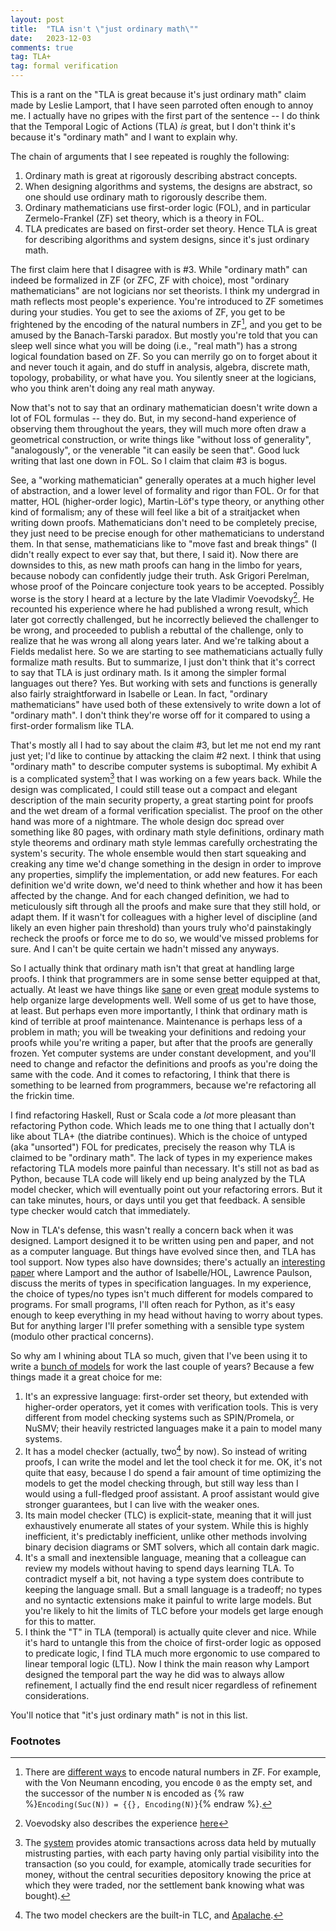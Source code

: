 ```yaml
---
layout: post
title:  "TLA isn't \"just ordinary math\""
date:   2023-12-03
comments: true
tag: TLA+
tag: formal verification
---
```


This is a rant on the "TLA is great because it's just ordinary math" claim made by Leslie Lamport, that I have seen parroted often enough to annoy me. I actually have no gripes with the first part of the sentence -- I do think that the Temporal Logic of Actions (TLA) *is* great, but I don't think it's because it's "ordinary math" and I want to explain why.

The chain of arguments that I see repeated is roughly the following:

1. Ordinary math is great at rigorously describing abstract concepts.
2. When designing algorithms and systems, the designs are abstract, so one should use ordinary math to rigorously describe them.
3. Ordinary mathematicians use first-order logic (FOL), and in particular Zermelo-Frankel (ZF) set theory, which is a theory in FOL.
4. TLA predicates are based on first-order set theory. Hence TLA is great for describing algorithms and system designs, since it's just ordinary math.

The first claim here that I disagree with is #3. While "ordinary math" can indeed be formalized in ZF (or ZFC, ZF with choice), most "ordinary mathematicians" are not logicians nor set theorists. I think my undergrad in math reflects most people's experience. You're introduced to ZF sometimes during your studies. You get to see the axioms of ZF, you get to be frightened by the encoding of the natural numbers in ZF[^encoding], and you get to be amused by the Banach-Tarski paradox. But mostly you're told that you can sleep well since what you will be doing (i.e., "real math") has a strong logical foundation based on ZF. So you can merrily go on to forget about it and never touch it again, and do stuff in analysis, algebra, discrete math, topology, probability, or what have you. You silently sneer at the logicians, who you think aren't doing any real math anyway.

Now that's not to say that an ordinary mathematician doesn't write down a lot of FOL formulas -- they do. But, in my second-hand experience of observing them throughout the years, they will much more often draw a geometrical construction, or write things like "without loss of generality", "analogously", or the venerable "it can easily be seen that". Good luck writing that last one down in FOL. So I claim that claim #3 is bogus.

See, a "working mathematician" generally operates at a much higher level of abstraction, and a lower level of formality and rigor than FOL. Or for that matter, HOL (higher-order logic), Martin-Löf's type theory, or anything other kind of formalism; any of these will feel like a bit of a straitjacket when writing down proofs. Mathematicians don't need to be completely precise, they just need to be precise enough for other mathematicians to understand them. In that sense, mathematicians like to "move fast and break things" (I didn't really expect to ever say that, but there, I said it). Now there are downsides to this, as new math proofs can hang in the limbo for years, because nobody can confidently judge their truth. Ask Grigori Perelman, whose proof of the Poincare conjecture took years to be accepted. Possibly worse is the story I heard at a lecture by the late Vladimir Voevodsky[^Voevodsky]. He recounted his experience where he had published a wrong result, which later got correctly challenged, but he incorrectly believed the challenger to be wrong, and proceeded to publish a rebuttal of the challenge, only to realize that he was wrong all along years later. And we're talking about a Fields medalist here. So we are starting to see mathematicians actually fully formalize math results. But to summarize, I just don't think that it's correct to say that TLA is just ordinary math. Is it among the simpler formal languages out there? Yes. But working with sets and functions is generally also fairly straightforward in Isabelle or Lean. In fact, "ordinary mathematicians" have used both of these extensively to write down a lot of "ordinary math". I don't think they're worse off for it compared to using a first-order formalism like TLA.

That's mostly all I had to say about the claim #3, but let me not end my rant just yet; I'd like to continue by attacking the claim #2 next. I think that using "ordinary math" to describe computer systems is suboptimal. My exhibit A is a complicated system[^canton-summary] that I was working on a few years back. While the design was complicated, I could still tease out a compact and elegant description of the main security property, a great starting point for proofs and the wet dream of a formal verification specialist. The proof on the other hand was more of a nightmare. The whole design doc spread over something like 80 pages, with ordinary math style definitions, ordinary math style theorems and ordinary math style lemmas carefully orchestrating the system's security. The whole ensemble would then start squeaking and creaking any time we'd change something in the design in order to improve any properties, simplify the implementation, or add new features. For each definition we'd write down, we'd need to think whether and how it has been affected by the change. And for each changed definition, we had to meticulously sift through all the proofs and make sure that they still hold, or adapt them. If it wasn't for colleagues with a higher level of discipline (and likely an even higher pain threshold) than yours truly who'd painstakingly recheck the proofs or force me to do so, we would've missed problems for sure. And I can't be quite certain we hadn't missed any anyways.

So I actually think that ordinary math isn't that great at handling large proofs. I think that programmers are in some sense better equipped at that, actually. At least we have things like [sane](https://en.wikipedia.org/wiki/Standard_ML#Module_system) or even [great](https://people.mpi-sws.org/~rossberg/papers/Rossberg%20-%201ML%20--%20Core%20and%20modules%20united%20%5BJFP%5D.pdf) module systems to help organize large developments well. Well some of us get to have those, at least. But perhaps even more importantly, I think that ordinary math is kind of terrible at proof maintenance. Maintenance is perhaps less of a problem in math; you will be tweaking your definitions and redoing your proofs while you're writing a paper, but after that the proofs are generally frozen. Yet computer systems are under constant development, and you'll need to change and refactor the definitions and proofs as you're doing the same with the code. And it comes to refactoring, I think that there is something to be learned from programmers, because we're refactoring all the frickin time.

I find refactoring Haskell, Rust or Scala code a *lot* more pleasant than refactoring Python code.
Which leads me to one thing that I actually don't like about TLA+ (the diatribe continues). Which is the choice of untyped (aka "unsorted") FOL for predicates, precisely the reason why TLA is claimed to be "ordinary math". The lack of types in my experience makes refactoring TLA models more painful than necessary. It's still not as bad as Python, because TLA code will likely end up being analyzed by the TLA model checker, which will eventually point out your refactoring errors. But it can take minutes, hours, or days until you get that feedback. A sensible type checker would catch that immediately.

Now in TLA's defense, this wasn't really a concern back when it was designed. Lamport designed it to be written using pen and paper, and not as a computer language. But things have evolved since then, and TLA has tool support. Now types also have downsides; there's actually an [interesting paper](https://dl.acm.org/doi/pdf/10.1145/319301.319317) where Lamport and the author of Isabelle/HOL, Lawrence Paulson, discuss the merits of types in specification languages. In my experience, the choice of types/no types isn't much different for models compared to programs. For small programs, I'll often reach for Python, as it's easy enough to keep everything in my head without having to worry about types. But for anything larger I'll prefer something with a sensible type system (modulo other practical concerns).

So why am I whining about TLA so much, given that I've been using it to write a [bunch of models](https://github.com/dfinity/tla-models) for work the last couple of years? Because a few things made it a great choice for me:

1. It's an expressive language: first-order set theory, but extended with higher-order operators, yet it comes with verification tools. This is very different from model checking systems such as SPIN/Promela, or NuSMV; their heavily restricted languages make it a pain to model many systems.
1. It has a model checker (actually, two[^tla-model-checkers] by now). So instead of writing proofs, I can write the model and let the tool check it for me. OK, it's not quite that easy, because I do spend a fair amount of time optimizing the models to get the model checking through, but still way less than I would using a full-fledged proof assistant. A proof assistant would give stronger guarantees, but I can live with the weaker ones.
1. Its main model checker (TLC) is explicit-state, meaning that it will just exhaustively enumerate all states of your system. While this is highly inefficient, it's predictably inefficient, unlike other methods involving binary decision diagrams or SMT solvers, which all contain dark magic.
1. It's a small and inextensible language, meaning that a colleague can review my models without having to spend days learning TLA. To contradict myself a bit, not having a type system does contribute to keeping the language small. But a small language is a tradeoff; no types and no syntactic extensions make it painful to write large models. But you're likely to hit the limits of TLC before your models get large enough for this to matter.
1. I think the "T" in TLA (temporal) is actually quite clever and nice. While it's hard to untangle this from the choice of first-order logic as opposed to predicate logic, I find TLA much more ergonomic to use compared to linear temporal logic (LTL). Now I think the main reason why Lamport designed the temporal part the way he did was to always allow refinement, I actually find the end result nicer regardless of refinement considerations.

You'll notice that "it's just ordinary math" is not in this list.

### Footnotes

[^encoding]: There are [different ways](https://en.wikipedia.org/wiki/Set-theoretic_definition_of_natural_numbers) to encode natural numbers in ZF. For example, with the Von Neumann encoding, you encode `0` as the empty set, and the successor of the number `N` is encoded as {% raw %}`Encoding(Suc(N)) = {{}, Encoding(N)}`{% endraw %}.
[^Voevodsky]: Voevodsky also describes the experience [here](https://www.ias.edu/sites/default/files/pdfs/publications/letter-2014-summer.pdf)
[^canton-summary]: The [system](https://canton.network) provides atomic transactions across data held by mutually mistrusting parties, with each party having only partial visibility into the transaction (so you could, for example, atomically trade securities for money, without the central securities depository knowing the price at which they were traded, nor the settlement bank knowing what was bought).
[^tla-model-checkers]: The two model checkers are the built-in TLC, and [Apalache](https://apalache.informal.systems/).
